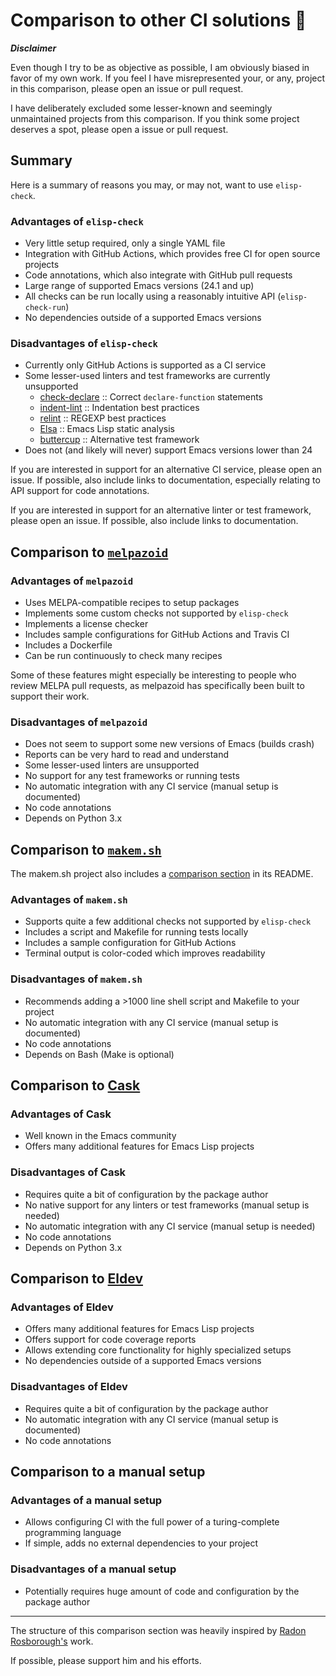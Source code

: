 # Comparison to other CI solutions 🛒

***Disclaimer***

Even though I try to be as objective as possible, I am obviously biased in favor of my own work.
If you feel I have misrepresented your, or any, project in this comparison, please open an issue or pull request.

I have deliberately excluded some lesser-known and seemingly unmaintained projects from this comparison.
If you think some project deserves a spot, please open a issue or pull request.

## Summary

Here is a summary of reasons you may, or may not, want to use `elisp-check`.

### Advantages of `elisp-check`

* Very little setup required, only a single YAML file
* Integration with GitHub Actions, which provides free CI for open source projects
* Code annotations, which also integrate with GitHub pull requests
* Large range of supported Emacs versions (24.1 and up)
* All checks can be run locally using a reasonably intuitive API (`elisp-check-run`)
* No dependencies outside of a supported Emacs versions

### Disadvantages of `elisp-check`

* Currently only GitHub Actions is supported as a CI service
* Some lesser-used linters and test frameworks are currently unsupported
  * [check-declare](https://www.gnu.org/software/emacs/manual/html_node/elisp/Declaring-Functions.html) :: Correct `declare-function` statements
  * [indent-lint](https://github.com/conao3/indent-lint.el) :: Indentation best practices
  * [relint](https://github.com/mattiase/relint) :: REGEXP best practices
  * [Elsa](https://github.com/emacs-elsa/Elsa) :: Emacs Lisp static analysis
  * [buttercup](https://github.com/jorgenschaefer/emacs-buttercup) :: Alternative test framework
* Does not (and likely will never) support Emacs versions lower than 24

If you are interested in support for an alternative CI service, please open an issue.
If possible, also include links to documentation, especially relating to API support for code annotations.

If you are interested in support for an alternative linter or test framework, please open an issue.
If possible, also include links to documentation.

## Comparison to [`melpazoid`](https://github.com/riscy/melpazoid)

### Advantages of `melpazoid`

* Uses MELPA-compatible recipes to setup packages
* Implements some custom checks not supported by `elisp-check`
* Implements a license checker
* Includes sample configurations for GitHub Actions and Travis CI
* Includes a Dockerfile
* Can be run continuously to check many recipes

Some of these features might especially be interesting to people who review MELPA pull requests, as melpazoid has specifically been built to support their work.

### Disadvantages of `melpazoid`

* Does not seem to support some new versions of Emacs (builds crash)
* Reports can be very hard to read and understand
* Some lesser-used linters are unsupported
* No support for any test frameworks or running tests
* No automatic integration with any CI service (manual setup is documented)
* No code annotations
* Depends on Python 3.x

## Comparison to [`makem.sh`](https://github.com/alphapapa/makem.sh)

The makem.sh project also includes a [comparison section](https://github.com/alphapapa/makem.sh#comparisons) in its README.

### Advantages of `makem.sh`

* Supports quite a few additional checks not supported by `elisp-check`
* Includes a script and Makefile for running tests locally
* Includes a sample configuration for GitHub Actions
* Terminal output is color-coded which improves readability

### Disadvantages of `makem.sh`

* Recommends adding a >1000 line shell script and Makefile to your project
* No automatic integration with any CI service (manual setup is documented)
* No code annotations
* Depends on Bash (Make is optional)

## Comparison to [Cask](https://github.com/cask/cask)

### Advantages of Cask

* Well known in the Emacs community
* Offers many additional features for Emacs Lisp projects

### Disadvantages of Cask

* Requires quite a bit of configuration by the package author
* No native support for any linters or test frameworks (manual setup is needed)
* No automatic integration with any CI service (manual setup is needed)
* No code annotations
* Depends on Python 3.x

## Comparison to [Eldev](https://github.com/doublep/eldev)

### Advantages of Eldev

* Offers many additional features for Emacs Lisp projects
* Offers support for code coverage reports
* Allows extending core functionality for highly specialized setups
* No dependencies outside of a supported Emacs versions

### Disadvantages of Eldev

* Requires quite a bit of configuration by the package author
* No automatic integration with any CI service (manual setup is documented)
* No code annotations

## Comparison to a manual setup

### Advantages of a manual setup

* Allows configuring CI with the full power of a turing-complete programming language
* If simple, adds no external dependencies to your project

### Disadvantages of a manual setup

* Potentially requires huge amount of code and configuration by the package author

---

The structure of this comparison section was heavily inspired by [Radon Rosborough's](https://github.com/raxod502) work.

If possible, please support him and his efforts.
